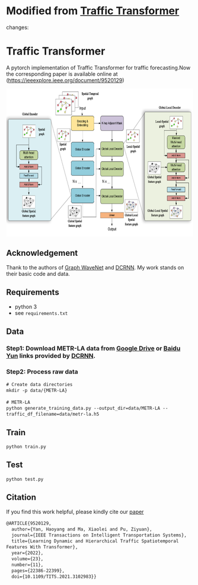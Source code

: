 
# Modified from [Traffic Transformer](https://github.com/R0oup1iao/Traffic-Transformer)

changes: 

# Traffic Transformer
A pytorch implementation of Traffic Transformer for traffic forecasting.Now the corresponding paper is available online at (https://ieeexplore.ieee.org/document/9520129)

<img width="800" height="400" src=fig2.png>

## Acknowledgement
Thank to the authors of [Graph WaveNet](https://github.com/nnzhan/Graph-WaveNet) and [DCRNN](https://github.com/liyaguang/DCRNN).
My work stands on their basic code and data.

## Requirements
- python 3
- see `requirements.txt`

## Data

### Step1: Download METR-LA data from [Google Drive](https://drive.google.com/open?id=10FOTa6HXPqX8Pf5WRoRwcFnW9BrNZEIX) or [Baidu Yun](https://pan.baidu.com/s/14Yy9isAIZYdU__OYEQGa_g) links provided by [DCRNN](https://github.com/liyaguang/DCRNN). 

### Step2: Process raw data 

```
# Create data directories
mkdir -p data/{METR-LA}

# METR-LA
python generate_training_data.py --output_dir=data/METR-LA --traffic_df_filename=data/metr-la.h5

```
## Train

```
python train.py
```

## Test
```
python test.py
```

## Citation
If you find this work helpful, please kindly cite our [paper](https://ieeexplore.ieee.org/document/9520129)
```
@ARTICLE{9520129,
  author={Yan, Haoyang and Ma, Xiaolei and Pu, Ziyuan},
  journal={IEEE Transactions on Intelligent Transportation Systems}, 
  title={Learning Dynamic and Hierarchical Traffic Spatiotemporal Features With Transformer}, 
  year={2022},
  volume={23},
  number={11},
  pages={22386-22399},
  doi={10.1109/TITS.2021.3102983}}
```

